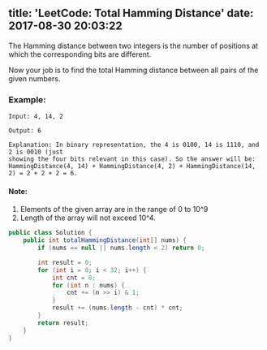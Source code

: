 title: 'LeetCode: Total Hamming Distance'
date: 2017-08-30 20:03:22
---

The Hamming distance between two integers is the number of positions at which the corresponding bits are different.

Now your job is to find the total Hamming distance between all pairs of the given numbers.

### Example:
```
Input: 4, 14, 2

Output: 6

Explanation: In binary representation, the 4 is 0100, 14 is 1110, and 2 is 0010 (just
showing the four bits relevant in this case). So the answer will be:
HammingDistance(4, 14) + HammingDistance(4, 2) + HammingDistance(14, 2) = 2 + 2 + 2 = 6.
```
#### Note:
1. Elements of the given array are in the range of 0 to 10^9
2. Length of the array will not exceed 10^4.


```java
public class Solution {
    public int totalHammingDistance(int[] nums) {
        if (nums == null || nums.length < 2) return 0;

        int result = 0;
        for (int i = 0; i < 32; i++) {
            int cnt = 0;
            for (int n : nums) {
                cnt += (n >> i) & 1;
            }
            result += (nums.length - cnt) * cnt;
        }
        return result;
    }
}
```
